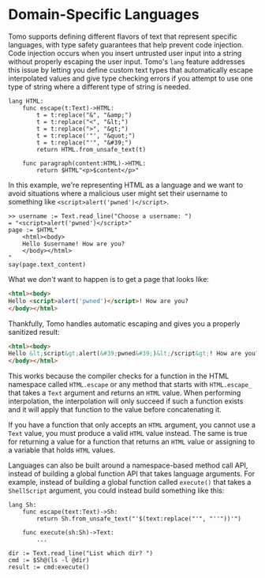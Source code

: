 # Domain-Specific Languages

Tomo supports defining different flavors of text that represent specific
languages, with type safety guarantees that help prevent code injection. Code
injection occurs when you insert untrusted user input into a string without
properly escaping the user input. Tomo's `lang` feature addresses this issue by
letting you define custom text types that automatically escape interpolated
values and give type checking errors if you attempt to use one type of string
where a different type of string is needed.

```tomo
lang HTML:
    func escape(t:Text)->HTML:
        t = t:replace("&", "&amp;")
        t = t:replace("<", "&lt;")
        t = t:replace(">", "&gt;")
        t = t:replace('"', "&quot;")
        t = t:replace("'", "&#39;")
        return HTML.from_unsafe_text(t)

    func paragraph(content:HTML)->HTML:
        return $HTML"<p>$content</p>"
```

In this example, we're representing HTML as a language and we want to avoid
situations where a malicious user might set their username to something like
`<script>alert('pwned')</script>`.

```
>> username := Text.read_line("Choose a username: ")
= "<script>alert('pwned')</script>"
page := $HTML"
    <html><body>
    Hello $username! How are you?
    </body></html>
"
say(page.text_content)
```

What we _don't_ want to happen is to get a page that looks like:

```html
<html><body>
Hello <script>alert('pwned')</script>! How are you?
</body></html>
```

Thankfully, Tomo handles automatic escaping and gives you a properly sanitized
result:

```html
<html><body>
Hello &lt;script&gt;alert(&#39;pwned&#39;)&lt;/script&gt;! How are you?
</body></html>
```

This works because the compiler checks for a function in the HTML namespace
called `HTML.escape` or any method that starts with `HTML.escape_` that takes a
`Text` argument and returns an `HTML` value. When performing interpolation, the
interpolation will only succeed if such a function exists and it will apply
that function to the value before concatenating it.

If you have a function that only accepts an `HTML` argument, you cannot use a
`Text` value, you must produce a valid `HTML` value instead. The same is true
for returning a value for a function that returns an `HTML` value or assigning
to a variable that holds `HTML` values.

Languages can also be built around a namespace-based method call API, instead
of building a global function API that takes language arguments. For example,
instead of building a global function called `execute()` that takes a
`ShellScript` argument, you could instead build something like this:

```tomo
lang Sh:
    func escape(text:Text)->Sh:
        return Sh.from_unsafe_text("'$(text:replace("'", "''"))'")

    func execute(sh:Sh)->Text:
        ...

dir := Text.read_line("List which dir? ")
cmd := $Sh@(ls -l @dir)
result := cmd:execute()
```
